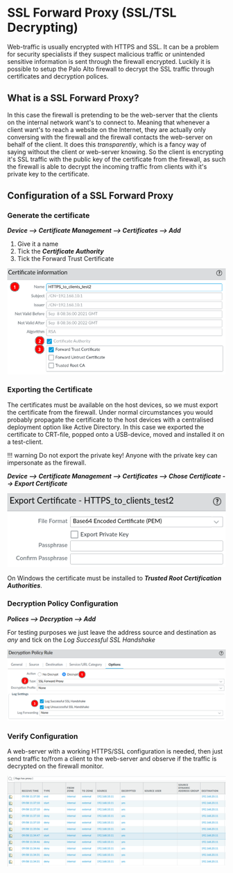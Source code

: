# SSL Forward Proxy (SSL/TSL Decrypting)

Web-traffic is usually encrypted with HTTPS and SSL. It can be a problem for security specialists if they suspect malicious traffic or unintended sensitive information is sent through the firewall encrypted. Luckily it is possible to setup the Palo Alto firewall to decrypt the SSL traffic through certificates and decryption polices.


## What is a SSL Forward Proxy?

In this case the firewall is pretending to be the web-server that the clients on the internal network want's to connect to. Meaning that whenever a client want's to reach a website on the Internet, they are actually only conversing with the firewall and the firewall contacts the web-server on behalf of the client. It does this *transparently*, which is a fancy way of saying without the client or web-server knowing. So the client is encrypting it's SSL traffic with the public key of the certificate from the firewall, as such the firewall is able to decrypt the incoming traffic from clients with it's private key to the certificate.

## Configuration of a SSL Forward Proxy

### Generate the certificate

***Device --> Certificate Management --> Certificates --> Add***

1. Give it a name
2. Tick the ***Certificate Authority***
3. Tick the Forward Trust Certificate 

![fw_proxy_certificate](../images/fw_proxy_certificate.png)

### Exporting the Certificate

The certificates must be available on the host devices, so we must export the certificate from the firewall. Under normal circumstances you would probably propagate the certificate to the host devices with a centralised deployment option like Active Directory. In this case we exported the certificate to CRT-file, popped onto a USB-device, moved and installed it on a test-client.

!!! warning
    Do not export the private key! Anyone with the private key can impersonate as the firewall.

***Device --> Certificate Management --> Certificates --> Chose Certificate --> Export Certificate***

![export_certificate](../images/export_certificate.png)

On Windows the certificate must be installed to ***Trusted Root Certification Authorities***.

### Decryption Policy Configuration

***Polices --> Decryption --> Add***

For testing purposes we just leave the address source and destination as *any* and tick on the *Log Successful SSL Handshake* 

![decryption_policy_rule](../images/decryption_policy_rule.png)

### Verify Configuration

A web-server with a working HTTPS/SSL configuration is needed, then just send traffic to/from a client to the web-server and observe if the traffic is decrypted on the firewall monitor.

![decryption_verify](../images/decryption_verify.png)
